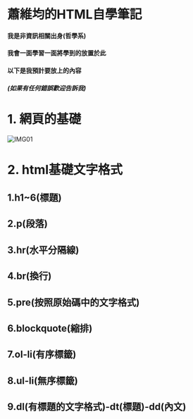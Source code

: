 # 蕭維均的HTML自學筆記
#### 我是非資訊相關出身(哲學系)
#### 我會一面學習一面將學到的放置於此
#### 以下是我預計要放上的內容
##### (如果有任何錯誤歡迎告訴我)
# 1. 網頁的基礎
![IMG01](https://github.com/AlexTrinityBlock/HTML-is-Good-/blob/master/resource/base_1.png?raw=true)
# 2. html基礎文字格式
## 1.h1~6(標題)
## 2.p(段落)
## 3.hr(水平分隔線)
## 4.br(換行)
## 5.pre(按照原始碼中的文字格式)
## 6.blockquote(縮排)
## 7.ol-li(有序標籤)
## 8.ul-li(無序標籤)
## 9.dl(有標題的文字格式)-dt(標題)-dd(內文)
